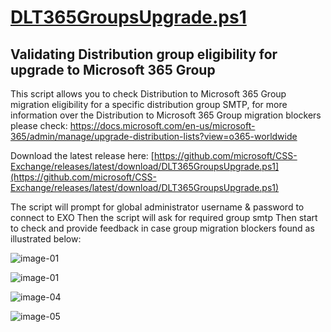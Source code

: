 # [DLT365GroupsUpgrade.ps1](https://github.com/microsoft/CSS-Exchange/releases/latest/download/DLT365GroupsUpgrade.ps1)

## Validating Distribution group eligibility for upgrade to Microsoft 365 Group

This script allows you to check Distribution to Microsoft 365 Group migration eligibility for a specific distribution group SMTP, for more information over the Distribution to Microsoft 365 Group migration blockers please check: https://docs.microsoft.com/en-us/microsoft-365/admin/manage/upgrade-distribution-lists?view=o365-worldwide

Download the latest release here: [https://github.com/microsoft/CSS-Exchange/releases/latest/download/DLT365GroupsUpgrade.ps1](https://github.com/microsoft/CSS-Exchange/releases/latest/download/DLT365GroupsUpgrade.ps1)

The script will prompt for global administrator username & password to connect to EXO
Then the script will ask for required group smtp
Then start to check and provide feedback in case group migration blockers found as illustrated below:

![image-01](img/img01.JPG)

![image-01](img/img02.JPG)

![image-04](img/img03.JPG)

![image-05](img/img04.JPG)
